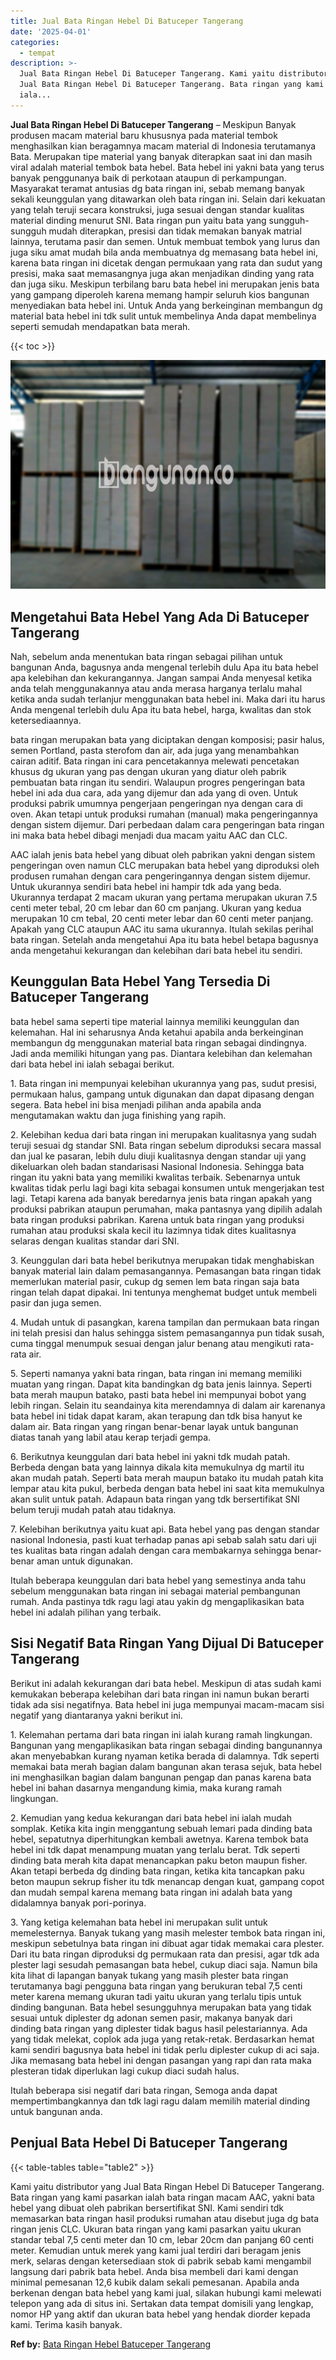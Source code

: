 ```yaml
---
title: Jual Bata Ringan Hebel Di Batuceper Tangerang
date: '2025-04-01'
categories:
  - tempat
description: >-
  Jual Bata Ringan Hebel Di Batuceper Tangerang. Kami yaitu distributor yang
  Jual Bata Ringan Hebel Di Batuceper Tangerang. Bata ringan yang kami pasarkan
  iala...
---
```


**Jual Bata Ringan Hebel Di Batuceper Tangerang** – Meskipun Banyak produsen macam material baru khususnya pada material tembok menghasilkan kian beragamnya macam material di Indonesia terutamanya Bata. Merupakan tipe material yang banyak diterapkan saat ini dan masih viral adalah material tembok bata hebel. Bata hebel ini yakni bata yang terus banyak penggunanya baik di perkotaan ataupun di perkampungan. Masyarakat teramat antusias dg bata ringan ini, sebab memang banyak sekali keunggulan yang ditawarkan oleh bata ringan ini. Selain dari kekuatan yang telah teruji secara konstruksi, juga sesuai dengan standar kualitas material dinding menurut SNI. Bata ringan pun yaitu bata yang sungguh-sungguh mudah diterapkan, presisi dan tidak memakan banyak matrial lainnya, terutama pasir dan semen. Untuk membuat tembok yang lurus dan juga siku amat mudah bila anda membuatnya dg memasang bata hebel ini, karena bata ringan ini dicetak dengan permukaan yang rata dan sudut yang presisi, maka saat memasangnya juga akan menjadikan dinding yang rata dan juga siku. Meskipun terbilang baru bata hebel ini merupakan jenis bata yang gampang diperoleh karena memang hampir seluruh kios bangunan menyediakan bata hebel ini. Untuk Anda yang berkeinginan membangun dg material bata hebel ini tdk sulit untuk membelinya Anda dapat membelinya seperti semudah mendapatkan bata merah.

{{< toc >}}

![Jual Bata Ringan Hebel Di Batuceper Tangerang](/images/jual-hebel-murah-18.png)

## Mengetahui Bata Hebel Yang Ada Di Batuceper Tangerang

Nah, sebelum anda menentukan bata ringan sebagai pilihan untuk bangunan Anda, bagusnya anda mengenal terlebih dulu Apa itu bata hebel apa kelebihan dan kekurangannya. Jangan sampai Anda menyesal ketika anda telah menggunakannya atau anda merasa harganya terlalu mahal ketika anda sudah terlanjur menggunakan bata hebel ini. Maka dari itu harus Anda mengenal terlebih dulu Apa itu bata hebel, harga, kwalitas dan stok ketersediaannya.

bata ringan merupakan bata yang diciptakan dengan komposisi; pasir halus, semen Portland, pasta sterofom dan air, ada juga yang menambahkan cairan aditif. Bata ringan ini cara pencetakannya melewati pencetakan khusus dg ukuran yang pas dengan ukuran yang diatur oleh pabrik pembuatan bata ringan itu sendiri. Walaupun progres pengeringan bata hebel ini ada dua cara, ada yang dijemur dan ada yang di oven. Untuk produksi pabrik umumnya pengerjaan pengeringan nya dengan cara di oven. Akan tetapi untuk produksi rumahan (manual) maka pengeringannya dengan sistem dijemur. Dari perbedaan dalam cara pengeringan bata ringan ini maka bata hebel dibagi menjadi dua macam yaitu AAC dan CLC.

AAC ialah jenis bata hebel yang dibuat oleh pabrikan yakni dengan sistem pengeringan oven namun CLC merupakan bata hebel yang diproduksi oleh produsen rumahan dengan cara pengeringannya dengan sistem dijemur. Untuk ukurannya sendiri bata hebel ini hampir tdk ada yang beda. Ukurannya terdapat 2 macam ukuran yang pertama merupakan ukuran 7.5 centi meter tebal, 20 cm lebar dan 60 cm panjang. Ukuran yang kedua merupakan 10 cm tebal, 20 centi meter lebar dan 60 centi meter panjang. Apakah yang CLC ataupun AAC itu sama ukurannya. Itulah sekilas perihal bata ringan. Setelah anda mengetahui Apa itu bata hebel betapa bagusnya anda mengetahui kekurangan dan kelebihan dari bata hebel itu sendiri.

## Keunggulan Bata Hebel Yang Tersedia Di Batuceper Tangerang

bata hebel sama seperti tipe material lainnya memiliki keunggulan dan kelemahan. Hal ini seharusnya Anda ketahui apabila anda berkeinginan membangun dg menggunakan material bata ringan sebagai dindingnya. Jadi anda memiliki hitungan yang pas. Diantara kelebihan dan kelemahan dari bata hebel ini ialah sebagai berikut.

1\. Bata ringan ini mempunyai kelebihan ukurannya yang pas, sudut presisi, permukaan halus, gampang untuk digunakan dan dapat dipasang dengan segera. Bata hebel ini bisa menjadi pilihan anda apabila anda mengutamakan waktu dan juga finishing yang rapih.

2\. Kelebihan kedua dari bata ringan ini merupakan kualitasnya yang sudah teruji sesuai dg standar SNI. Bata ringan sebelum diproduksi secara massal dan jual ke pasaran, lebih dulu diuji kualitasnya dengan standar uji yang dikeluarkan oleh badan standarisasi Nasional Indonesia. Sehingga bata ringan itu yakni bata yang memiliki kwalitas terbaik. Sebenarnya untuk kwalitas tidak perlu lagi bagi kita sebagai konsumen untuk mengerjakan test lagi. Tetapi karena ada banyak beredarnya jenis bata ringan apakah yang produksi pabrikan ataupun perumahan, maka pantasnya yang dipilih adalah bata ringan produksi pabrikan. Karena untuk bata ringan yang produksi rumahan atau produksi skala kecil itu lazimnya tidak dites kualitasnya selaras dengan kualitas standar dari SNI.

3\. Keunggulan dari bata hebel berikutnya merupakan tidak menghabiskan banyak material lain dalam pemasangannya. Pemasangan bata ringan tidak memerlukan material pasir, cukup dg semen lem bata ringan saja bata ringan telah dapat dipakai. Ini tentunya menghemat budget untuk membeli pasir dan juga semen.

4\. Mudah untuk di pasangkan, karena tampilan dan permukaan bata ringan ini telah presisi dan halus sehingga sistem pemasangannya pun tidak susah, cuma tinggal menumpuk sesuai dengan jalur benang atau mengikuti rata-rata air.

5\. Seperti namanya yakni bata ringan, bata ringan ini memang memiliki muatan yang ringan. Dapat kita bandingkan dg bata jenis lainnya. Seperti bata merah maupun batako, pasti bata hebel ini mempunyai bobot yang lebih ringan. Selain itu seandainya kita merendamnya di dalam air karenanya bata hebel ini tidak dapat karam, akan terapung dan tdk bisa hanyut ke dalam air. Bata ringan yang ringan benar-benar layak untuk bangunan diatas tanah yang labil atau kerap terjadi gempa.

6\. Berikutnya keunggulan dari bata hebel ini yakni tdk mudah patah. Berbeda dengan bata yang lainnya dikala kita memukulnya dg martil itu akan mudah patah. Seperti bata merah maupun batako itu mudah patah kita lempar atau kita pukul, berbeda dengan bata hebel ini saat kita memukulnya akan sulit untuk patah. Adapaun bata ringan yang tdk bersertifikat SNI belum teruji mudah patah atau tidaknya.

7\. Kelebihan berikutnya yaitu kuat api. Bata hebel yang pas dengan standar nasional Indonesia, pasti kuat terhadap panas api sebab salah satu dari uji tes kualitas bata ringan adalah dengan cara membakarnya sehingga benar-benar aman untuk digunakan.

Itulah beberapa keunggulan dari bata hebel yang semestinya anda tahu sebelum menggunakan bata ringan ini sebagai material pembangunan rumah. Anda pastinya tdk ragu lagi atau yakin dg mengaplikasikan bata hebel ini adalah pilihan yang terbaik.

## Sisi Negatif Bata Ringan Yang Dijual Di Batuceper Tangerang

Berikut ini adalah kekurangan dari bata hebel. Meskipun di atas sudah kami kemukakan beberapa kelebihan dari bata ringan ini namun bukan berarti tidak ada sisi negatifnya. Bata hebel ini juga mempunyai macam-macam sisi negatif yang diantaranya yakni berikut ini.

1\. Kelemahan pertama dari bata ringan ini ialah kurang ramah lingkungan. Bangunan yang mengaplikasikan bata ringan sebagai dinding bangunannya akan menyebabkan kurang nyaman ketika berada di dalamnya. Tdk seperti memakai bata merah bagian dalam bangunan akan terasa sejuk, bata hebel ini menghasilkan bagian dalam bangunan pengap dan panas karena bata hebel ini bahan dasarnya mengandung kimia, maka kurang ramah lingkungan.

2\. Kemudian yang kedua kekurangan dari bata hebel ini ialah mudah somplak. Ketika kita ingin menggantung sebuah lemari pada dinding bata hebel, sepatutnya diperhitungkan kembali awetnya. Karena tembok bata hebel ini tdk dapat menampung muatan yang terlalu berat. Tdk seperti dinding bata merah kita dapat menancapkan paku beton maupun fisher. Akan tetapi berbeda dg dinding bata ringan, ketika kita tancapkan paku beton maupun sekrup fisher itu tdk menancap dengan kuat, gampang copot dan mudah sempal karena memang bata ringan ini adalah bata yang didalamnya banyak pori-porinya.

3\. Yang ketiga kelemahan bata hebel ini merupakan sulit untuk memelesternya. Banyak tukang yang masih melester tembok bata ringan ini, meskipun sebetulnya bata ringan ini dibuat agar tidak memakai cara plester. Dari itu bata ringan diproduksi dg permukaan rata dan presisi, agar tdk ada plester lagi sesudah pemasangan bata hebel, cukup diaci saja. Namun bila kita lihat di lapangan banyak tukang yang masih plester bata ringan terutamanya bagi pengguna bata ringan yang berukuran tebal 7,5 centi meter karena memang ukuran tadi yaitu ukuran yang terlalu tipis untuk dinding bangunan. Bata hebel sesungguhnya merupakan bata yang tidak sesuai untuk diplester dg adonan semen pasir, makanya banyak dari dinding bata ringan yang diplester tidak bagus hasil pelestariannya. Ada yang tidak melekat, coplok ada juga yang retak-retak. Berdasarkan hemat kami sendiri bagusnya bata hebel ini tidak perlu diplester cukup di aci saja. Jika memasang bata hebel ini dengan pasangan yang rapi dan rata maka plesteran tidak diperlukan lagi cukup diaci sudah halus.

Itulah beberapa sisi negatif dari bata ringan, Semoga anda dapat mempertimbangkannya dan tdk lagi ragu dalam memilih material dinding untuk bangunan anda.

## Penjual Bata Hebel Di Batuceper Tangerang

{{< table-tables table="table2" >}}

Kami yaitu distributor yang Jual Bata Ringan Hebel Di Batuceper Tangerang. Bata ringan yang kami pasarkan ialah bata ringan macam AAC, yakni bata hebel yang dibuat oleh pabrikan bersertifikat SNI. Kami sendiri tdk memasarkan bata ringan hasil produksi rumahan atau disebut juga dg bata ringan jenis CLC. Ukuran bata ringan yang kami pasarkan yaitu ukuran standar tebal 7,5 centi meter dan 10 cm, lebar 20cm dan panjang 60 centi meter. Kemudian untuk merek yang kami jual terdiri dari beragam jenis merk, selaras dengan ketersediaan stok di pabrik sebab kami mengambil langsung dari pabrik bata hebel. Anda bisa membeli dari kami dengan minimal pemesanan 12,6 kubik dalam sekali pemesanan. Apabila anda berkenan dengan bata hebel yang kami jual, silakan hubungi kami melewati telepon yang ada di situs ini. Sertakan data tempat domisili yang lengkap, nomor HP yang aktif dan ukuran bata hebel yang hendak diorder kepada kami. Terima kasih banyak.

**Ref by:** [Bata Ringan Hebel Batuceper Tangerang](https://id.wikipedia.org/wiki/Bata)

